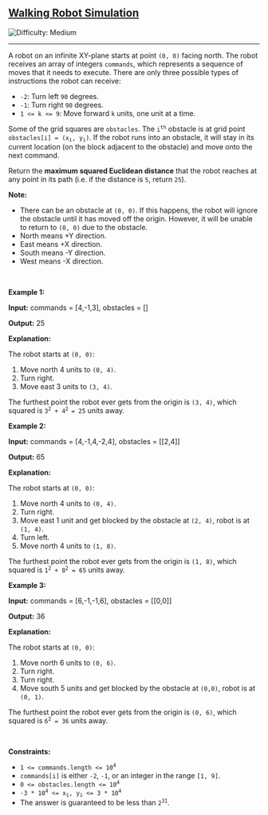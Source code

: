 <h2><a href="https://leetcode.com/problems/walking-robot-simulation">Walking Robot Simulation</a></h2> <img src='https://img.shields.io/badge/Difficulty-Medium-orange' alt='Difficulty: Medium' /><hr><p>A robot on an infinite XY-plane starts at point <code>(0, 0)</code> facing north. The robot receives an array of integers <code>commands</code>, which represents a sequence of moves that it needs to execute. There are only three possible types of instructions the robot can receive:</p>

<ul>
	<li><code>-2</code>: Turn left <code>90</code> degrees.</li>
	<li><code>-1</code>: Turn right <code>90</code> degrees.</li>
	<li><code>1 &lt;= k &lt;= 9</code>: Move forward <code>k</code> units, one unit at a time.</li>
</ul>

<p>Some of the grid squares are <code>obstacles</code>. The <code>i<sup>th</sup></code> obstacle is at grid point <code>obstacles[i] = (x<sub>i</sub>, y<sub>i</sub>)</code>. If the robot runs into an obstacle, it will stay in its current location (on the block adjacent to the obstacle) and move onto the next command.</p>

<p>Return the <strong>maximum squared Euclidean distance</strong> that the robot reaches at any point in its path (i.e. if the distance is <code>5</code>, return <code>25</code>).</p>

<p><strong>Note:</strong></p>

<ul>
	<li>There can be an obstacle at <code>(0, 0)</code>. If this happens, the robot will ignore the obstacle until it has moved off the origin. However, it will be unable to return to <code>(0, 0)</code> due to the obstacle.</li>
	<li>North means +Y direction.</li>
	<li>East means +X direction.</li>
	<li>South means -Y direction.</li>
	<li>West means -X direction.</li>
</ul>

<p>&nbsp;</p>
<p><strong class="example">Example 1:</strong></p>

<div class="example-block">
<p><strong>Input:</strong> <span class="example-io">commands = [4,-1,3], obstacles = []</span></p>

<p><strong>Output:</strong> <span class="example-io">25</span></p>

<p><strong>Explanation: </strong></p>

<p>The robot starts at <code>(0, 0)</code>:</p>

<ol>
	<li>Move north 4 units to <code>(0, 4)</code>.</li>
	<li>Turn right.</li>
	<li>Move east 3 units to <code>(3, 4)</code>.</li>
</ol>

<p>The furthest point the robot ever gets from the origin is <code>(3, 4)</code>, which squared is <code>3<sup>2</sup> + 4<sup>2 </sup>= 25</code> units away.</p>
</div>

<p><strong class="example">Example 2:</strong></p>

<div class="example-block">
<p><strong>Input:</strong> <span class="example-io">commands = [4,-1,4,-2,4], obstacles = [[2,4]]</span></p>

<p><strong>Output:</strong> <span class="example-io">65</span></p>

<p><strong>Explanation:</strong></p>

<p>The robot starts at <code>(0, 0)</code>:</p>

<ol>
	<li>Move north 4 units to <code>(0, 4)</code>.</li>
	<li>Turn right.</li>
	<li>Move east 1 unit and get blocked by the obstacle at <code>(2, 4)</code>, robot is at <code>(1, 4)</code>.</li>
	<li>Turn left.</li>
	<li>Move north 4 units to <code>(1, 8)</code>.</li>
</ol>

<p>The furthest point the robot ever gets from the origin is <code>(1, 8)</code>, which squared is <code>1<sup>2</sup> + 8<sup>2</sup> = 65</code> units away.</p>
</div>

<p><strong class="example">Example 3:</strong></p>

<div class="example-block">
<p><strong>Input:</strong> <span class="example-io">commands = [6,-1,-1,6], obstacles = [[0,0]]</span></p>

<p><strong>Output:</strong> <span class="example-io">36</span></p>

<p><strong>Explanation:</strong></p>

<p>The robot starts at <code>(0, 0)</code>:</p>

<ol>
	<li>Move north 6 units to <code>(0, 6)</code>.</li>
	<li>Turn right.</li>
	<li>Turn right.</li>
	<li>Move south 5 units and get blocked by the obstacle at <code>(0,0)</code>, robot is at <code>(0, 1)</code>.</li>
</ol>

<p>The furthest point the robot ever gets from the origin is <code>(0, 6)</code>, which squared is <code>6<sup>2</sup> = 36</code> units away.</p>
</div>

<p>&nbsp;</p>
<p><strong>Constraints:</strong></p>

<ul>
	<li><code>1 &lt;= commands.length &lt;= 10<sup>4</sup></code></li>
	<li><code>commands[i]</code> is either <code>-2</code>, <code>-1</code>, or an integer in the range <code>[1, 9]</code>.</li>
	<li><code>0 &lt;= obstacles.length &lt;= 10<sup>4</sup></code></li>
	<li><code>-3 * 10<sup>4</sup> &lt;= x<sub>i</sub>, y<sub>i</sub> &lt;= 3 * 10<sup>4</sup></code></li>
	<li>The answer is guaranteed to be less than <code>2<sup>31</sup></code>.</li>
</ul>
